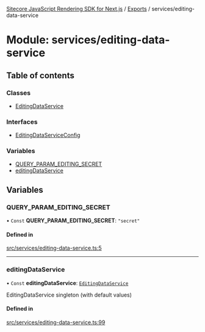 [Sitecore JavaScript Rendering SDK for Next.js](../README.md) / [Exports](../modules.md) / services/editing-data-service

# Module: services/editing-data-service

## Table of contents

### Classes

- [EditingDataService](../classes/services_editing_data_service.EditingDataService.md)

### Interfaces

- [EditingDataServiceConfig](../interfaces/services_editing_data_service.EditingDataServiceConfig.md)

### Variables

- [QUERY\_PARAM\_EDITING\_SECRET](services_editing_data_service.md#query_param_editing_secret)
- [editingDataService](services_editing_data_service.md#editingdataservice)

## Variables

### QUERY\_PARAM\_EDITING\_SECRET

• `Const` **QUERY\_PARAM\_EDITING\_SECRET**: ``"secret"``

#### Defined in

[src/services/editing-data-service.ts:5](https://github.com/Sitecore/jss/blob/e49fd4cc/packages/sitecore-jss-nextjs/src/services/editing-data-service.ts#L5)

___

### editingDataService

• `Const` **editingDataService**: [`EditingDataService`](../classes/services_editing_data_service.EditingDataService.md)

EditingDataService singleton (with default values)

#### Defined in

[src/services/editing-data-service.ts:99](https://github.com/Sitecore/jss/blob/e49fd4cc/packages/sitecore-jss-nextjs/src/services/editing-data-service.ts#L99)

